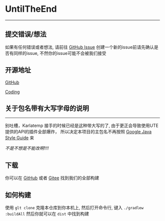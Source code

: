 # UntilTheEnd

---

## 提交错误/想法
如果有任何错误或者想法, 请前往 [GitHub Issue](https://github.com/Karlatemp/UntilTheEnd/issues?q=is%3Aissue)
创建一个新的issue前请先确认是否有同样的issue, 不然你的issue可能不会被我们接受

## 开源地址

[GitHub](https://github.com/UntilTheEndDev/UntilTheEnd)

[Coding](https://e.coding.net/untiltheend/UntilTheEnd.git)

## 关于包名带有大写字母的说明

---
别吐槽，Karlatemp 接手的时候已经是这种带大写的了,
由于更正会导致使用UTE提供的API的插件全部爆炸，
所以决定本项目的主包名不再按照
[Google Java Style Guide](https://google.github.io/styleguide/javaguide.html)
来

*不是不想是不能改啊!!!!*

## 下载

你可以在 [GitHub](https://github.com/UntilTheEndDev/UntilTheEndReleases/tree/master/shadow/until-the-end)
或者 [Gitee](https://gitee.com/Karlatemp-bot/UntilTheEndReleases) 找到我们的全部构建


## 如何构建

使用 `glt clone` 克隆本仓库到你本机上, 然后打开命令行, 键入 `./gradlew :buildAll`
然后你就可以在 `dist` 中找到构建
